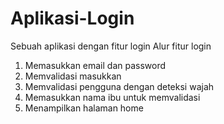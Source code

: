 # Aplikasi-Login
Sebuah aplikasi dengan fitur login
Alur fitur login
1. Memasukkan email dan password
2. Memvalidasi masukkan
3. Memvalidasi pengguna dengan deteksi wajah
4. Memasukkan nama ibu untuk memvalidasi
5. Menampilkan halaman home
